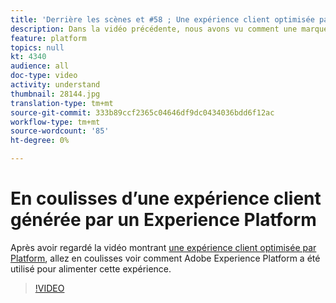 ```yaml
---
title: 'Derrière les scènes et #58 ; Une expérience client optimisée par Adobe Experience Platform'
description: Dans la vidéo précédente, nous avons vu comment une marque d'exemple, Luma, a été capable de créer une expérience client riche, gratifiante et pertinente. Cette vidéo montre comment Adobe Experience Platform est utilisé pour accomplir ce voyage.
feature: platform
topics: null
kt: 4340
audience: all
doc-type: video
activity: understand
thumbnail: 28144.jpg
translation-type: tm+mt
source-git-commit: 333b89ccf2365c04646df9dc0434036bdd6f12ac
workflow-type: tm+mt
source-wordcount: '85'
ht-degree: 0%

---
```



# En coulisses d’une expérience client générée par un Experience Platform

Après avoir regardé la vidéo montrant [une expérience client optimisée par Platform](customer-experience.md), allez en coulisses voir comment Adobe Experience Platform a été utilisé pour alimenter cette expérience.

>[!VIDEO](https://video.tv.adobe.com/v/28144?quality=12&learn=on)